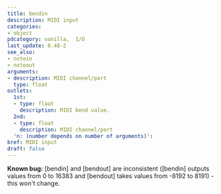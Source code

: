 ```yaml
---
title: bendin
description: MIDI input
categories:
- object
pdcategory: vanilla,  I/O 
last_update: 0.48-2
see_also:
- notein
- noteout
arguments:
- description: MIDI channel/port
  type: float
outlets:
  1st:
  - type: float
    description: MIDI bend value.
  2nd:
  - type: float
    description: MIDI channel/port
  'n: (number depends on number of arguments)':
bref: MIDI input
draft: false
---
```

**Known bug:** [bendin] and [bendout] are inconsistent ([bendin] outputs values from 0 to 16383 and [bendout] takes values from -8192 to 8191) - this won't change.
